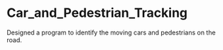 # Car_and_Pedestrian_Tracking
Designed a program to identify the moving cars and pedestrians on the road.

